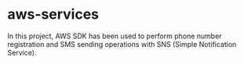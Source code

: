 # aws-services
In this project, AWS SDK has been used to perform phone number registration and SMS sending operations with SNS (Simple Notification Service).
